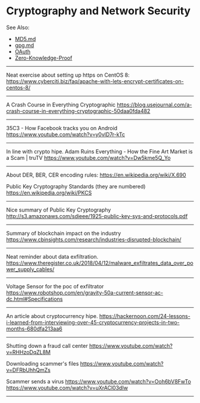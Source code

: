 # Cryptography and Network Security

See Also:

 - [MD5.md](MD5.md)
 - [gpg.md](Gpg.md)
 - [OAuth](OAuth.md)
 - [Zero-Knowledge-Proof](ZNP.md)

---

Neat exercise about setting up https on CentOS 8:
https://www.cyberciti.biz/faq/apache-with-lets-encrypt-certificates-on-centos-8/



---

A Crash Course in Everything Cryptographic
https://blog.usejournal.com/a-crash-course-in-everything-cryptographic-50daa0fda482

---

35C3 - How Facebook tracks you on Android
https://www.youtube.com/watch?v=y0vlD7r-kTc

---

In line with crypto hipe.
Adam Ruins Everything - How the Fine Art Market is a Scam | truTV
﻿https://www.youtube.com/watch?v=Dw5kme5Q_Yo

---

About DER, BER, CER encoding rules:
https://en.wikipedia.org/wiki/X.690

Public Key Cryptography Standards (they are numbered)
https://en.wikipedia.org/wiki/PKCS

---

Nice summary of Public Key Cryptography
http://s3.amazonaws.com/sdieee/1925-public-key-sys-and-protocols.pdf

---

Summary of blockchain impact on the industry
https://www.cbinsights.com/research/industries-disrupted-blockchain/

---

Neat reminder about data exfiltration.
https://www.theregister.co.uk/2018/04/12/malware_exfiltrates_data_over_power_supply_cables/

---

Voltage Sensor for the poc of exfiltrator 
https://www.robotshop.com/en/gravity-50a-current-sensor-ac-dc.html#Specifications

---

An article about cryptocurrency hipe.
https://hackernoon.com/24-lessons-i-learned-from-interviewing-over-45-cryptocurrency-projects-in-two-months-680dfa213aa6

---

Shutting down a fraud call center
https://www.youtube.com/watch?v=RHHzoDqZL8M

Downloading scammer's files
https://www.youtube.com/watch?v=DFRbUhhQmZs

Scammer sends a virus
https://www.youtube.com/watch?v=Ooh6bV8FwTo
https://www.youtube.com/watch?v=uXrACl03dIw

---